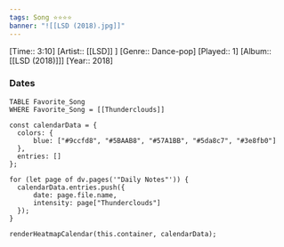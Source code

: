 ```yaml
---
tags: Song ⭐⭐⭐⭐ 
banner: "![[LSD (2018).jpg]]"
---
```

[Time:: 3:10]
[Artist:: [[LSD]] ]
[Genre:: Dance-pop]
[Played:: 1]
[Album:: [[LSD (2018)]]]
[Year:: 2018]
### Dates
````dataview
TABLE Favorite_Song
WHERE Favorite_Song = [[Thunderclouds]]
````
  ```dataviewjs
const calendarData = { 
	colors: { 
		blue: ["#9ccfd8", "#5BAAB8", "#57A1BB", "#5da8c7", "#3e8fb0"] 
	}, 
	entries: [] 
}; 

for (let page of dv.pages('"Daily Notes"')) { 
	calendarData.entries.push({ 
		date: page.file.name, 
		intensity: page["Thunderclouds"]
	}); 
} 

renderHeatmapCalendar(this.container, calendarData);
```
